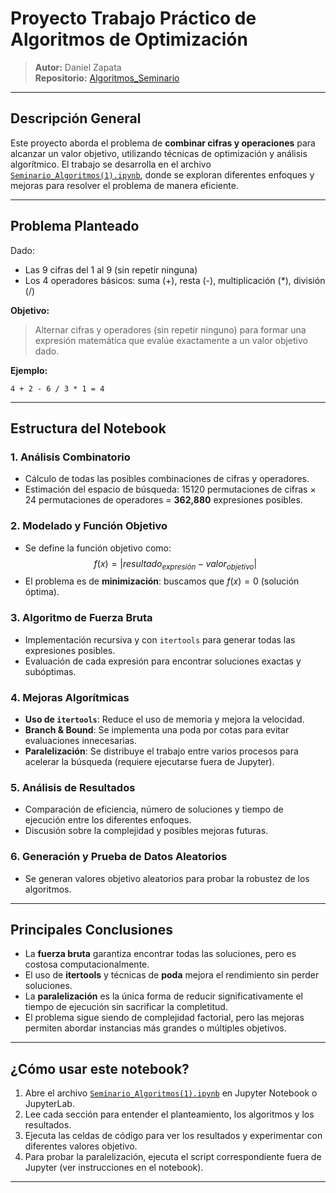# Proyecto Trabajo Práctico de Algoritmos de Optimización

> **Autor:** Daniel Zapata  
> **Repositorio:** [Algoritmos_Seminario](https://github.com/danizagra/Algoritmos_Seminario)

---

## Descripción General

Este proyecto aborda el problema de **combinar cifras y operaciones** para alcanzar un valor objetivo, utilizando técnicas de optimización y análisis algorítmico. El trabajo se desarrolla en el archivo [`Seminario_Algoritmos(1).ipynb`](<./Seminario_Algoritmos(1).ipynb>), donde se exploran diferentes enfoques y mejoras para resolver el problema de manera eficiente.

---

## Problema Planteado

Dado:

-   Las 9 cifras del 1 al 9 (sin repetir ninguna)
-   Los 4 operadores básicos: suma (+), resta (-), multiplicación (\*), división (/)

**Objetivo:**

> Alternar cifras y operadores (sin repetir ninguno) para formar una expresión matemática que evalúe exactamente a un valor objetivo dado.

**Ejemplo:**

```
4 + 2 - 6 / 3 * 1 = 4
```

---

## Estructura del Notebook

### 1. Análisis Combinatorio

-   Cálculo de todas las posibles combinaciones de cifras y operadores.
-   Estimación del espacio de búsqueda: 15120 permutaciones de cifras × 24 permutaciones de operadores = **362,880** expresiones posibles.

### 2. Modelado y Función Objetivo

-   Se define la función objetivo como:
    $$f(x) = |resultado_{expresión} - valor_{objetivo}|$$
-   El problema es de **minimización**: buscamos que $f(x) = 0$ (solución óptima).

### 3. Algoritmo de Fuerza Bruta

-   Implementación recursiva y con `itertools` para generar todas las expresiones posibles.
-   Evaluación de cada expresión para encontrar soluciones exactas y subóptimas.

### 4. Mejoras Algorítmicas

-   **Uso de `itertools`**: Reduce el uso de memoria y mejora la velocidad.
-   **Branch & Bound**: Se implementa una poda por cotas para evitar evaluaciones innecesarias.
-   **Paralelización**: Se distribuye el trabajo entre varios procesos para acelerar la búsqueda (requiere ejecutarse fuera de Jupyter).

### 5. Análisis de Resultados

-   Comparación de eficiencia, número de soluciones y tiempo de ejecución entre los diferentes enfoques.
-   Discusión sobre la complejidad y posibles mejoras futuras.

### 6. Generación y Prueba de Datos Aleatorios

-   Se generan valores objetivo aleatorios para probar la robustez de los algoritmos.

---

## Principales Conclusiones

-   La **fuerza bruta** garantiza encontrar todas las soluciones, pero es costosa computacionalmente.
-   El uso de **itertools** y técnicas de **poda** mejora el rendimiento sin perder soluciones.
-   La **paralelización** es la única forma de reducir significativamente el tiempo de ejecución sin sacrificar la completitud.
-   El problema sigue siendo de complejidad factorial, pero las mejoras permiten abordar instancias más grandes o múltiples objetivos.

---

## ¿Cómo usar este notebook?

1. Abre el archivo [`Seminario_Algoritmos(1).ipynb`](<./Seminario_Algoritmos(1).ipynb>) en Jupyter Notebook o JupyterLab.
2. Lee cada sección para entender el planteamiento, los algoritmos y los resultados.
3. Ejecuta las celdas de código para ver los resultados y experimentar con diferentes valores objetivo.
4. Para probar la paralelización, ejecuta el script correspondiente fuera de Jupyter (ver instrucciones en el notebook).

---
